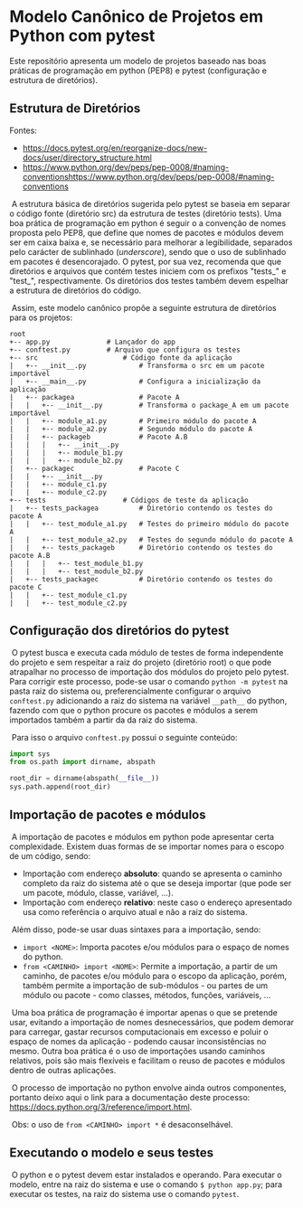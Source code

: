 # Modelo Canônico de Projetos em Python com pytest

Este repositório apresenta um modelo de projetos baseado nas boas práticas de programação em python (PEP8) e pytest (configuração e estrutura de diretórios).

## Estrutura de Diretórios 

Fontes:

- https://docs.pytest.org/en/reorganize-docs/new-docs/user/directory_structure.html
- https://www.python.org/dev/peps/pep-0008/#naming-conventionshttps://www.python.org/dev/peps/pep-0008/#naming-conventions

​    A estrutura básica de diretórios sugerida pelo pytest se baseia em separar o código fonte (diretório src) da estrutura de testes (diretório tests). Uma boa prática de programação em python é seguir o a convenção de nomes proposta pelo PEP8, que define que nomes de pacotes e módulos devem ser em caixa baixa e, se necessário para melhorar a legibilidade, separados pelo carácter de sublinhado (*underscore*), sendo que o uso de sublinhado em pacotes é desencorajado. O pytest, por sua vez, recomenda que que diretórios e arquivos que contém testes iniciem com os prefixos "tests\_" e "test\_", respectivamente. Os diretórios dos testes também devem espelhar a estrutura de diretórios do código. 

​    Assim, este modelo canônico propõe a seguinte estrutura de diretórios para os projetos:

```pseudocode
root
+-- app.py				# Lançador do app
+-- conftest.py			# Arquivo que configura os testes
+-- src						# Código fonte da aplicação
|	+-- __init__.py				# Transforma o src em um pacote importável
|	+-- __main__.py				# Configura a inicialização da aplicação
|	+-- packagea				# Pacote A
|	|	+-- __init__.py			# Transforma o package_A em um pacote importável
|	|	+-- module_a1.py		# Primeiro módulo do pacote A
|	|	+-- module_a2.py		# Segundo módulo do pacote A
|	|	+-- packageb			# Pacote A.B
|	|	|	+-- __init__.py
|	|	|	+-- module_b1.py
|	|	|	+-- module_b2.py
|	+-- packagec				# Pacote C
|	|	+-- __init__.py
|	|	+-- module_c1.py
|	|	+-- module_c2.py
+-- tests					# Códigos de teste da aplicação
|	+-- tests_packagea			# Diretório contendo os testes do pacote A
|	|	+-- test_module_a1.py	# Testes do primeiro módulo do pacote A
|	|	+-- test_module_a2.py	# Testes do segundo módulo do pacote A
|	|	+-- tests_packageb		# Diretório contendo os testes do pacote A.B 
|	|	|	+-- test_module_b1.py
|	|	|	+-- test_module_b2.py
|	+-- tests_packagec			# Diretório contendo os testes do pacote C
|	|	+-- test_module_c1.py
|	|	+-- test_module_c2.py
```

## Configuração dos diretórios do pytest

​    O pytest busca e executa cada módulo de testes de forma independente do projeto e sem respeitar a raiz do projeto (diretório root) o que pode atrapalhar no processo de importação dos módulos do projeto pelo pytest. Para corrigir este processo, pode-se usar o comando `python -m pytest` na pasta raiz do sistema ou, preferencialmente configurar o arquivo `conftest.py` adicionando a raiz do sistema na variável `__path__` do python, fazendo com que o python procure os pacotes e módulos a serem importados também a partir da da raiz do sistema. 

​    Para isso o arquivo `conftest.py` possui o seguinte conteúdo:

```python
import sys
from os.path import dirname, abspath

root_dir = dirname(abspath(__file__))
sys.path.append(root_dir)
```

## Importação de pacotes e módulos

​    A importação de pacotes e módulos em python pode apresentar certa complexidade. Existem duas formas de se importar nomes para o escopo de um código, sendo:

- Importação com endereço **absoluto**: quando se apresenta o caminho completo da raiz do sistema até o que se deseja importar (que pode ser um pacote, módulo, classe, variável, ...).
- Importação com endereço **relativo**: neste caso o endereço apresentado usa como referência o arquivo atual e não a raiz do sistema.

​    Além disso, pode-se usar duas sintaxes para a importação, sendo:

- `import <NOME>`: Importa pacotes e/ou módulos para o espaço de nomes do python.
- `from <CAMINHO> import <NOME>`: Permite a importação, a partir de um caminho, de pacotes e/ou módulo para o escopo da aplicação, porém, também permite a importação de sub-módulos - ou partes de um módulo ou pacote - como classes, métodos, funções, variáveis, ...

​    Uma boa prática de programação é importar apenas o que se pretende usar, evitando a importação de nomes desnecessários, que podem demorar para carregar, gastar recursos computacionais em excesso e poluir o espaço de nomes da aplicação - podendo causar inconsistências no mesmo. Outra boa prática é o uso de importações usando caminhos relativos, pois são mais flexíveis e facilitam o reuso de pacotes e módulos dentro de outras aplicações.

​    O processo de importação no python envolve ainda outros componentes, portanto deixo aqui o link para a documentação deste processo: https://docs.python.org/3/reference/import.html.

​    Obs: o uso de `from <CAMINHO> import *` é desaconselhável.

## Executando o modelo e seus testes

​    O python e o pytest devem estar instalados e operando. Para executar o modelo, entre na raiz do sistema e use o comando `$ python app.py`; para executar os testes, na raiz do sistema use o comando `pytest`. 